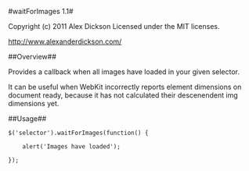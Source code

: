 #waitForImages 1.1#

Copyright (c) 2011 Alex Dickson
Licensed under the MIT licenses.

http://www.alexanderdickson.com/

##Overview##

Provides a callback when all images have loaded in your given selector.

It can be useful when WebKit incorrectly reports element dimensions on document ready, because it has not calculated their descenendent img dimensions yet.


##Usage##

    $('selector').waitForImages(function() {

        alert('Images have loaded');

    });

